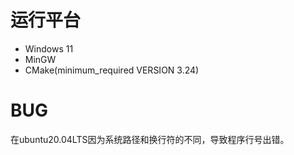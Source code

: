 # 运行平台
- Windows 11
- MinGW
- CMake(minimum_required VERSION 3.24)
# BUG
在ubuntu20.04LTS因为系统路径和换行符的不同，导致程序行号出错。